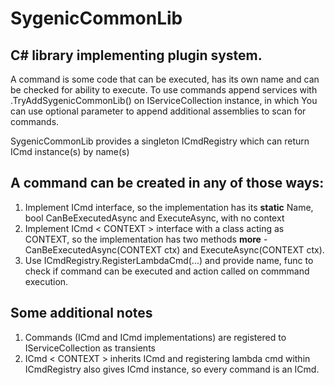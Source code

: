 # SygenicCommonLib

## C# library implementing plugin system.

A command is some code that can be executed, has its own name and can be checked for ability to execute. 
To use commands append services with .TryAddSygenicCommonLib() on IServiceCollection instance, in which You can 
use optional parameter to append additional assemblies to scan for commands.

SygenicCommonLib provides a singleton ICmdRegistry which can return ICmd instance(s) by name(s)

## A command can be created in any of those ways:

1. Implement ICmd interface, so the implementation has its **static** Name, bool CanBeExecutedAsync and ExecuteAsync, with no context
2. Implement ICmd < CONTEXT > interface with a class acting as CONTEXT, so the implementation has two methods **more** - CanBeExecutedAsync(CONTEXT ctx)
and ExecuteAsync(CONTEXT ctx).
3. Use ICmdRegistry.RegisterLambdaCmd(...) and provide name, func to check if command can be executed and action called on commmand execution.

## Some additional notes

1. Commands (ICmd and ICmd<CONTEXT> implementations) are registered to IServiceCollection as transients
2. ICmd < CONTEXT > inherits ICmd and registering lambda cmd within ICmdRegistry also gives ICmd instance, so every command is an ICmd.
